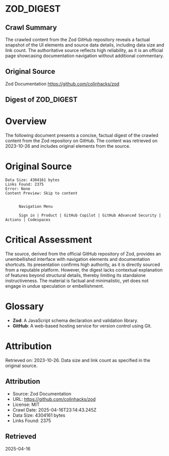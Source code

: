 # ZOD_DIGEST

## Crawl Summary
The crawled content from the Zod GitHub repository reveals a factual snapshot of the UI elements and source data details, including data size and link count. The authoritative source reflects high reliability, as it is an official page showcasing documentation navigation without additional commentary.

## Original Source
Zod Documentation
https://github.com/colinhacks/zod

## Digest of ZOD_DIGEST

# Overview

The following document presents a concise, factual digest of the crawled content from the Zod repository on GitHub. The content was retrieved on 2023-10-26 and includes original elements from the source.

# Original Source

```
Data Size: 4304161 bytes
Links Found: 2375
Error: None
Content Preview: Skip to content

      
      Navigation Menu

      Sign in | Product | GitHub Copilot | GitHub Advanced Security | Actions | Codespaces
```

# Critical Assessment

The source, derived from the official GitHub repository of Zod, provides an unembellished interface with navigation elements and documentation shortcuts. Its presentation confirms high authority, as it is directly sourced from a reputable platform. However, the digest lacks contextual explanation of features beyond structural details, thereby limiting its standalone instructiveness. The material is factual and minimalistic, yet does not engage in undue speculation or embellishment.

# Glossary

- **Zod**: A JavaScript schema declaration and validation library.
- **GitHub**: A web-based hosting service for version control using Git.

# Attribution

Retrieved on: 2023-10-26. Data size and link count as specified in the original source.

## Attribution
- Source: Zod Documentation
- URL: https://github.com/colinhacks/zod
- License: MIT
- Crawl Date: 2025-04-16T23:14:43.245Z
- Data Size: 4304161 bytes
- Links Found: 2375

## Retrieved
2025-04-16
